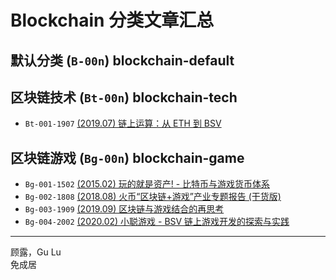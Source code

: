 # Blockchain 分类文章汇总

## 默认分类 (`B-00n`) blockchain-default


## 区块链技术 (`Bt-00n`) blockchain-tech

- `Bt-001-1907` [(2019.07) 链上运算：从 ETH 到 BSV](./Bt-001-1907%20onchain-computing-from-eth-to-bsv/content.md)

## 区块链游戏 (`Bg-00n`) blockchain-game

- `Bg-001-1502` [(2015.02) 玩的就是资产! - 比特币与游戏货币体系](./Bg-001-1502%20bitcoin-and-online-game-economics/content.md)
- `Bg-002-1808` [(2018.08) 火币“区块链+游戏”产业专题报告 (干货版)](./Bg-002-1808%20huobi-blockchain-game-industry-report/content.md)
- `Bg-003-1909` [(2019.09) 区块链与游戏结合的再思考](./Bg-003-1909%20blockchain-game-rethink/content.md)
- `Bg-004-2002` [(2020.02) 小聪游戏 - BSV 链上游戏开发的探索与实践](./Bg-004-2002%20bitcoin-sv-satoplay-intro/content.md)

------

顾露，Gu Lu  
免成居  
